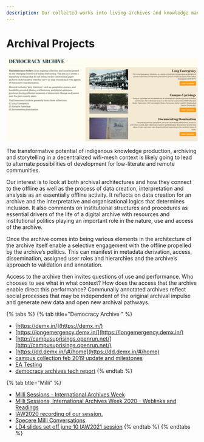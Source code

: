 ```yaml
---
description: Our collected works into living archives and knowledge management.
---
```


# Archival Projects

![](../.gitbook/assets/da.png)

The transformative potential of indigenous knowledge production, archiving and storytelling in a decentralized wifi-mesh context is likely going to lead to alternate possibilities of development for low-literate and remote communities.

Our interest is to look at both archival architectures and how they connect to the offline as well as the process of data creation, interpretation and analysis as an essentially offline activity. It reflects on data creation for an archive and the interpretative and organisational logics that determines inclusion. It also comments on institutional structures and procedures as essential drivers of the life of a digital archive with resources and institutional politics playing an important role in the nature, use and access of the archive.

Once the archive comes into being various elements in the architecture of the archive itself enable a selective engagement with the offline propelled by the archive’s politics. This can manifest in metadata derivation, access, dissemination, assigned user roles and hierarchies and the archive’s approach to validation and annotation.

Access to the archive then invites questions of use and performance. Who chooses to see what in what context? How does the access that the archive enable direct this performance? Communally annotated archives reflect social processes that may be independent of the original archival impulse and generate new data and open new archival pathways.

{% tabs %}
{% tab title="Democracy Archive " %}
* [https://demx.in/](https://demx.in/)
* [https://longemergency.demx.in/](https://longemergency.demx.in/)
* [http://campusuprisings.openrun.net/](http://campusuprisings.openrun.net/)
* [https://dd.demx.in/\#/home](https://dd.demx.in/#/home)
* [campus collection feb 2019 update and milestones](https://docs.google.com/document/d/1fSCBPggcO9OCcXqrYYare7ruXXg7zeFc4DTx6km1Ieg/edit?usp=sharing)
* [EA Testing](https://docs.google.com/document/d/1OxJVUtiq0OaGoZ2LiUtBwTDb8_UYR5NZPbRDfmNS27c/edit?usp=sharing)
* [democracy archives tech report](https://docs.google.com/document/d/1VsIFiINuapkqd88pS5zSKsriQzSvxHudQ-g2wuoaewY/edit?usp=sharing)
{% endtab %}

{% tab title="Milli" %}
* [Milli Sessions - International Archives Week](https://hackmd.io/@tbdinesh/H1jAk1V28)
* [Milli Sessions, International Archives Week 2020 - Weblinks and Readings](https://docs.google.com/document/d/1Ot-6VixXhrWliWrkzFt2PsALWr0LjzA_ZSFvcLZdWpE/edit?usp=sharing)
* [IAW2020 recording of our session.](https://www.youtube.com/channel/UCD8hSSbSqZgViOJS77w65oQ/videos)
* [Specere Milli Conversations](https://hackmd.io/0ogY6lp6THqOhZdLpzrr8A)
* [LD4 slides set off june 10 IAW2021 session](https://docs.google.com/presentation/d/1Fgt0vzk4FjQq2oFAlvff5c7gIHLqEPKyUW7TU6_Ht7g/edit?usp=sharing)
{% endtab %}
{% endtabs %}

